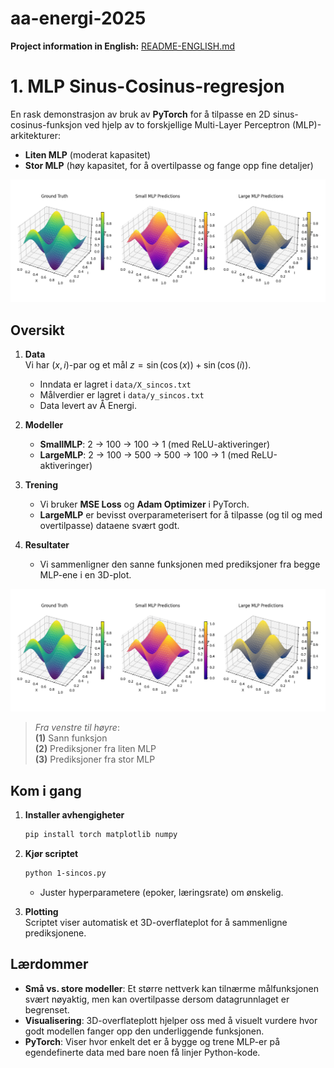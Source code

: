 # aa-energi-2025

**Project information in English:** [README-ENGLISH.md](README-ENGLISH.md)


# 1. MLP Sinus-Cosinus-regresjon

En rask demonstrasjon av bruk av **PyTorch** for å tilpasse en 2D sinus-cosinus-funksjon ved hjelp av to forskjellige Multi-Layer Perceptron (MLP)-arkitekturer:

- **Liten MLP** (moderat kapasitet)  
- **Stor MLP** (høy kapasitet, for å overtilpasse og fange opp fine detaljer)

![Sinus Cos Overfitting Demo](assets/img/1-sincos.png)

## Oversikt

1. **Data**  
   Vi har $(x, i)$-par og et mål $z = \sin(\cos(x)) + \sin(\cos(i))$.  
   - Inndata er lagret i `data/X_sincos.txt`
   - Målverdier er lagret i `data/y_sincos.txt`
   - Data levert av Å Energi.

2. **Modeller**  
   - **SmallMLP**: 2 → 100 → 100 → 1 (med ReLU-aktiveringer)  
   - **LargeMLP**: 2 → 100 → 500 → 500 → 100 → 1 (med ReLU-aktiveringer)

3. **Trening**  
   - Vi bruker **MSE Loss** og **Adam Optimizer** i PyTorch.  
   - **LargeMLP** er bevisst overparameterisert for å tilpasse (og til og med overtilpasse) dataene svært godt.

4. **Resultater**  
   - Vi sammenligner den sanne funksjonen med prediksjoner fra begge MLP-ene i en 3D-plot.

![Sinus Cos Overfitting Demo](assets/img/1-sincos.png)

> *Fra venstre til høyre*:  
> **(1)** Sann funksjon  
> **(2)** Prediksjoner fra liten MLP  
> **(3)** Prediksjoner fra stor MLP

## Kom i gang

1. **Installer avhengigheter**  
   ```bash
   pip install torch matplotlib numpy
   ```
2. **Kjør scriptet**  
   ```bash
   python 1-sincos.py
   ```
   - Juster hyperparametere (epoker, læringsrate) om ønskelig.

3. **Plotting**  
   Scriptet viser automatisk et 3D-overflateplot for å sammenligne prediksjonene.

## Lærdommer

- **Små vs. store modeller**: Et større nettverk kan tilnærme målfunksjonen svært nøyaktig, men kan overtilpasse dersom datagrunnlaget er begrenset.  
- **Visualisering**: 3D-overflateplott hjelper oss med å visuelt vurdere hvor godt modellen fanger opp den underliggende funksjonen.  
- **PyTorch**: Viser hvor enkelt det er å bygge og trene MLP-er på egendefinerte data med bare noen få linjer Python-kode.